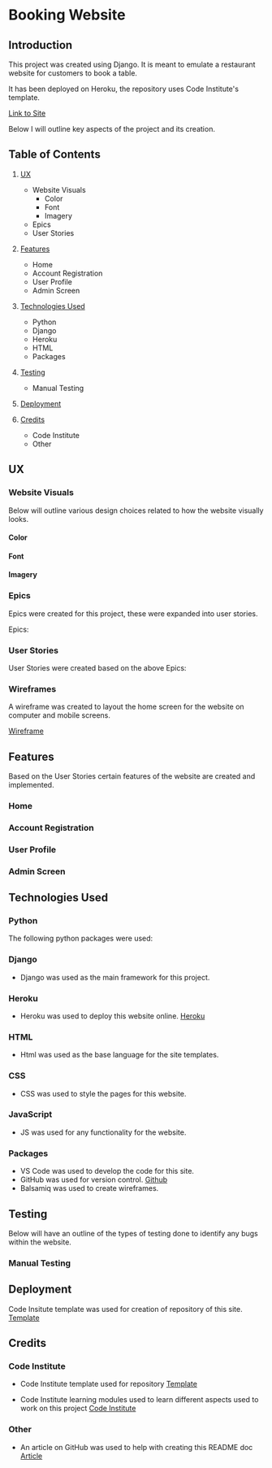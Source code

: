 # Booking Website

## Introduction

This project was created using Django. It is meant to emulate a restaurant website for customers to book a table.

It has been deployed on Heroku, the repository uses Code Institute's template.

[Link to Site]()

Below I will outline key aspects of the project and its creation.

## Table of Contents

1. [UX](#ux)
    - Website Visuals
        - Color
        - Font
        - Imagery
    - Epics
    - User Stories
2. [Features](#features)
    - Home
    - Account Registration
    - User Profile
    - Admin Screen

3. [Technologies Used](#technologies-used)
    - Python
    - Django
    - Heroku
    - HTML
    - Packages
4. [Testing](#testing-1)
    - Manual Testing
5. [Deployment](#deployment)
   
6. [Credits](#credits)
    - Code Institute
    - Other

## UX

### Website Visuals

Below will outline various design choices related to how the website visually looks.

#### Color

#### Font

#### Imagery

### Epics

Epics were created for this project, these were expanded into user stories.

Epics:

### User Stories

User Stories were created based on the above Epics:

### Wireframes

A wireframe was created to layout the home screen for the website on computer and mobile screens.

[Wireframe]()

## Features

Based on the User Stories certain features of the website are created and implemented.

### Home

### Account Registration

### User Profile

### Admin Screen

## Technologies Used

### Python

The following python packages were used:

### Django

- Django was used as the main framework for this project.

### Heroku

- Heroku was used to deploy this website online. [Heroku](https://www.heroku.com)

### HTML

- Html was used as the base language for the site templates.

### CSS

- CSS was used to style the pages for this website.

### JavaScript

- JS was used for any functionality for the website.

### Packages

- VS Code was used to develop the code for this site.
- GitHub was used for version control. [Github](https://github.com)
- Balsamiq was used to create wireframes.

## Testing

Below will have an outline of the types of testing done to identify any bugs within the website.

### Manual Testing

## Deployment

Code Insitute template was used for creation of repository of this site. [Template](https://github.com/Code-Institute-Org/ci-full-template)

## Credits

### Code Institute

- Code Institute template used for repository [Template](https://github.com/Code-Institute-Org/ci-full-template)

- Code Institute learning modules used to learn different aspects used to work on this project [Code Institute](https://codeinstitute.net/ie/)

### Other

- An article on GitHub was used to help with creating this README doc [Article](https://docs.github.com/en/get-started/writing-on-github/getting-started-with-writing-and-formatting-on-github/basic-writing-and-formatting-syntax)